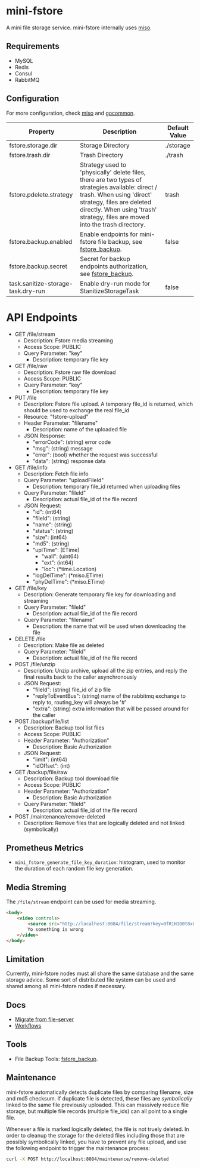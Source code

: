# mini-fstore

A mini file storage service. mini-fstore internally uses [miso](https://github.com/curtisnewbie/miso).

## Requirements

- MySQL
- Redis
- Consul
- RabbitMQ

## Configuration

For more configuration, check [miso](https://github.com/curtisnewbie/miso) and [gocommon](https://github.com/CurtisNewbie/gocommon).

| Property                           | Description                                                                                                                                                                                                                               | Default Value |
|------------------------------------|-------------------------------------------------------------------------------------------------------------------------------------------------------------------------------------------------------------------------------------------|---------------|
| fstore.storage.dir                 | Storage Directory                                                                                                                                                                                                                         | ./storage     |
| fstore.trash.dir                   | Trash Directory                                                                                                                                                                                                                           | ./trash       |
| fstore.pdelete.strategy            | Strategy used to 'physically' delete files, there are two types of strategies available: direct / trash. When using 'direct' strategy, files are deleted directly. When using 'trash' strategy, files are moved into the trash directory. | trash         |
| fstore.backup.enabled              | Enable endpoints for mini-fstore file backup, see [fstore_backup](https://github.com/curtisnewbie/fstore_backup).                                                                                                                         | false         |
| fstore.backup.secret               | Secret for backup endpoints authorization, see [fstore_backup](https://github.com/curtisnewbie/fstore_backup).                                                                                                                            |               |
| task.sanitize-storage-task.dry-run | Enable dry-run mode for StanitizeStorageTask                                                                                                                                                                                              | false         |

# API Endpoints

- GET /file/stream
  - Description: Fstore media streaming
  - Access Scope: PUBLIC
  - Query Parameter: "key"
    - Description: temporary file key
- GET /file/raw
  - Description: Fstore raw file download
  - Access Scope: PUBLIC
  - Query Parameter: "key"
    - Description: temporary file key
- PUT /file
  - Description: Fstore file upload. A temporary file_id is returned, which should be used to exchange the real file_id
  - Resource: "fstore-upload"
  - Header Parameter: "filename"
    - Description: name of the uploaded file
  - JSON Response:
    - "errorCode": (string) error code
    - "msg": (string) message
    - "error": (bool) whether the request was successful
    - "data": (string) response data
- GET /file/info
  - Description: Fetch file info
  - Query Parameter: "uploadFileId"
    - Description: temporary file_id returned when uploading files
  - Query Parameter: "fileId"
    - Description: actual file_id of the file record
  - JSON Request:
    - "id": (int64)
    - "fileId": (string)
    - "name": (string)
    - "status": (string)
    - "size": (int64)
    - "md5": (string)
    - "uplTime": (ETime)
      - "wall": (uint64)
      - "ext": (int64)
      - "loc": (*time.Location)
    - "logDelTime": (*miso.ETime)
    - "phyDelTime": (*miso.ETime)
- GET /file/key
  - Description: Generate temporary file key for downloading and streaming
  - Query Parameter: "fileId"
    - Description: actual file_id of the file record
  - Query Parameter: "filename"
    - Description: the name that will be used when downloading the file
- DELETE /file
  - Description: Make file as deleted
  - Query Parameter: "fileId"
    - Description: actual file_id of the file record
- POST /file/unzip
  - Description: Unzip archive, upload all the zip entries, and reply the final results back to the caller asynchronously
  - JSON Request:
    - "fileId": (string) file_id of zip file
    - "replyToEventBus": (string) name of the rabbitmq exchange to reply to, routing_key will always be '#'
    - "extra": (string) extra information that will be passed around for the caller
- POST /backup/file/list
  - Description: Backup tool list files
  - Access Scope: PUBLIC
  - Header Parameter: "Authorization"
    - Description: Basic Authorization
  - JSON Request:
    - "limit": (int64)
    - "idOffset": (int)
- GET /backup/file/raw
  - Description: Backup tool download file
  - Access Scope: PUBLIC
  - Header Parameter: "Authorization"
    - Description: Basic Authorization
  - Query Parameter: "fileId"
    - Description: actual file_id of the file record
- POST /maintenance/remove-deleted
  - Description: Remove files that are logically deleted and not linked (symbolically)


## Prometheus Metrics

- `mini_fstore_generate_file_key_duration`: histogram, used to monitor the duration of each random file key generation.

## Media Streming

The `/file/stream` endpoint can be used for media streaming.

```html
<body>
    <video controls>
        <source src="http://localhost:8084/file/stream?key=0fR1H1O0t8xQZjPzbGz4lRx%2FbPacIg" type="video/mp4">
        Yo something is wrong
    </video>
</body>
```

## Limitation

Currently, mini-fstore nodes must all share the same database and the same storage advice. Some sort of distributed file system can be used and shared among all mini-fstore nodes if necessary. 

## Docs

- [Migrate from file-server](./doc/file_server_migration.md)
- [Workflows](./doc/workflow.md)

## Tools

- File Backup Tools: [fstore_backup](https://github.com/CurtisNewbie/fstore_backup).

## Maintenance

mini-fstore automatically detects duplicate files by comparing filename, size and md5 checksum. If duplicate file is detected, these files are *symbolically* linked to the same file previously uploaded. This can massively reduce file storage, but multiple file records (multiple file_ids) can all point to a single file. 

Whenever a file is marked logically deleted, the file is not truely deleted. In order to cleanup the storage for the deleted files including those that are possibly symbolically linked, you have to prevent any file upload, and use the following endpoint to trigger the maintenance process:

```sh
curl -X POST http://localhost:8084/maintenance/remove-deleted
```